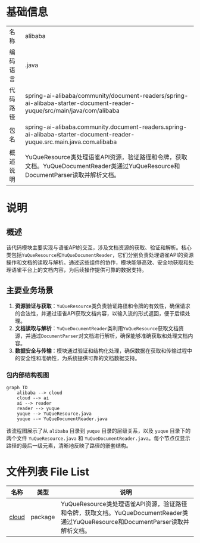 # 基础信息

|      |      |
|------|------|
| 名称 | alibaba |
| 编码语言 | .java |
| 代码路径 | spring-ai-alibaba/community/document-readers/spring-ai-alibaba-starter-document-reader-yuque/src/main/java/com/alibaba |
| 包名 | spring-ai-alibaba.community.document-readers.spring-ai-alibaba-starter-document-reader-yuque.src.main.java.com.alibaba |
| 概述说明 | YuQueResource类处理语雀API资源，验证路径和令牌，获取文档。YuQueDocumentReader类通过YuQueResource和DocumentParser读取并解析文档。 |

# 说明

## 概述
该代码模块主要实现与语雀API的交互，涉及文档资源的获取、验证和解析。核心类包括`YuQueResource`和`YuQueDocumentReader`，它们分别负责处理语雀API的资源操作和文档的读取与解析。通过这些组件的协作，模块能够高效、安全地获取和处理语雀平台上的文档内容，为后续操作提供可靠的数据支持。

## 主要业务场景
1. **资源验证与获取**：`YuQueResource`类负责验证路径和令牌的有效性，确保请求的合法性，并通过语雀API获取文档内容，以输入流的形式返回，便于后续处理。
2. **文档读取与解析**：`YuQueDocumentReader`类利用`YuQueResource`获取文档资源，并通过`DocumentParser`对文档进行解析，确保能够准确获取和处理文档内容。
3. **数据安全与传输**：模块通过验证和结构化处理，确保数据在获取和传输过程中的安全性和准确性，为系统提供可靠的文档数据支持。


### 包内部结构视图

```mermaid
graph TD
    alibaba --> cloud
    cloud --> ai
    ai --> reader
    reader --> yuque
    yuque --> YuQueResource.java
    yuque --> YuQueDocumentReader.java
```

该流程图展示了从 `alibaba` 目录到 `yuque` 目录的层级关系，以及 `yuque` 目录下的两个文件 `YuQueResource.java` 和 `YuQueDocumentReader.java`。每个节点仅显示路径的最后一级元素，清晰地反映了路径的嵌套结构。

# 文件列表 File List

| 名称   | 类型  | 说明 |
|-------|------|-------------|
| [cloud](cloud/_module.md) | package | YuQueResource类处理语雀API资源，验证路径和令牌，获取文档。YuQueDocumentReader类通过YuQueResource和DocumentParser读取并解析文档。 |


